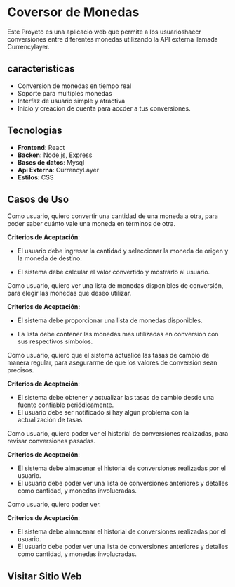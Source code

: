 # Coversor de Monedas

Este Proyeto es una aplicacio web que permite a los usuarioshaecr conversiones entre diferentes monedas utilizando la API externa llamada Currencylayer.

## caracteristicas
- Conversion de monedas en tiempo real
- Soporte para multiples monedas
- Interfaz de usuario simple y atractiva
- Inicio y creacion de cuenta para accder a tus conversiones.

## Tecnologias

- **Frontend**: React
- **Backen**: Node.js, Express
- **Bases de datos**: Mysql
- **Api Externa**: CurrencyLayer
- **Estilos**: CSS

## Casos de Uso
Como usuario, quiero convertir una cantidad de una moneda a otra, para poder saber cuánto vale una moneda en términos de otra.

**Criterios de Aceptación**:

- El usuario debe ingresar la cantidad y seleccionar la moneda de origen y la moneda de destino.

- El sistema debe calcular el valor convertido y mostrarlo al usuario.

Como usuario, quiero ver una lista de monedas disponibles de conversión, para elegir las monedas que deseo utilizar.

**Criterios de Aceptación:**

- El sistema debe proporcionar una lista de monedas disponibles.

- La lista debe contener las monedas mas utilizadas en conversion con sus respectivos símbolos.


Como usuario, quiero que el sistema actualice las tasas de cambio de manera regular, para asegurarme de que los valores de conversión sean precisos.

**Criterios de Aceptación**:

- El sistema debe obtener y actualizar las tasas de cambio desde una fuente confiable periódicamente.
- El usuario debe ser notificado si hay algún problema con la actualización de tasas.


Como usuario, quiero poder ver el historial de conversiones realizadas, para revisar conversiones pasadas.

**Criterios de Aceptación**:

- El sistema debe almacenar el historial de conversiones realizadas por el usuario.
- El usuario debe poder ver una lista de conversiones anteriores y detalles como cantidad, y monedas involucradas.

Como usuario, quiero poder ver.

**Criterios de Aceptación**:

- El sistema debe almacenar el historial de conversiones realizadas por el usuario.
- El usuario debe poder ver una lista de conversiones anteriores y detalles como cantidad, y monedas involucradas.

## Visitar Sitio Web